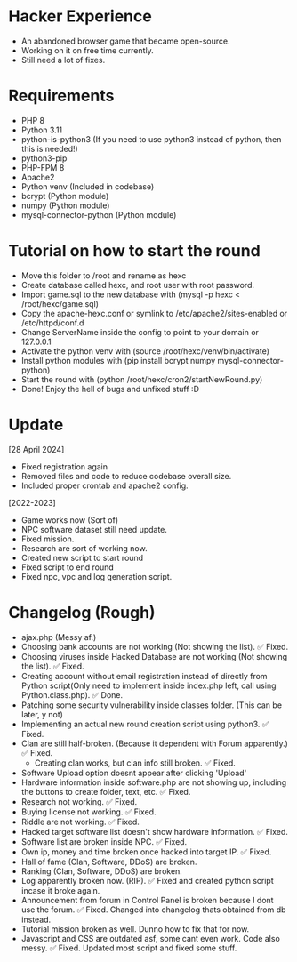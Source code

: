 # Hacker Experience
- An abandoned browser game that became open-source.
- Working on it on free time currently.
- Still need a lot of fixes.

# Requirements
- PHP 8
- Python 3.11
- python-is-python3 (If you need to use python3 instead of python, then this is needed!)
- python3-pip
- PHP-FPM 8
- Apache2
- Python venv (Included in codebase)
- bcrypt (Python module)
- numpy (Python module)
- mysql-connector-python (Python module)

# Tutorial on how to start the round
- Move this folder to /root and rename as hexc
- Create database called hexc, and root user with root password.
- Import game.sql to the new database with (mysql -p hexc < /root/hexc/game.sql)
- Copy the apache-hexc.conf or symlink to /etc/apache2/sites-enabled or /etc/httpd/conf.d
- Change ServerName inside the config to point to your domain or 127.0.0.1
- Activate the python venv with (source /root/hexc/venv/bin/activate)
- Install python modules with (pip install bcrypt numpy mysql-connector-python)
- Start the round with (python /root/hexc/cron2/startNewRound.py)
- Done! Enjoy the hell of bugs and unfixed stuff :D

# Update
[28 April 2024]
- Fixed registration again
- Removed files and code to reduce codebase overall size.
- Included proper crontab and apache2 config.

[2022-2023]
- Game works now (Sort of)
- NPC software dataset still need update.
- Fixed mission.
- Research are sort of working now.
- Created new script to start round
- Fixed script to end round
- Fixed npc, vpc and log generation script.

# Changelog (Rough)
- ajax.php (Messy af.)
- Choosing bank accounts are not working (Not showing the list). :white_check_mark:﻿  Fixed.
- Choosing viruses inside Hacked Database are not working (Not showing the list). :white_check_mark:﻿  Fixed.
- Creating account without email registration instead of directly from Python script(Only need to implement inside index.php left, call using Python.class.php). :white_check_mark:﻿  Done.
- Patching some security vulnerability inside classes folder. (This can be later, y not)
- Implementing an actual new round creation script using python3.  :white_check_mark:﻿  Fixed.
- Clan are still half-broken. (Because it dependent with Forum apparently.) :white_check_mark:﻿  Fixed.
    - Creating clan works, but clan info still broken. :white_check_mark:﻿  Fixed.
- Software Upload option doesnt appear after clicking 'Upload'
- Hardware information inside software.php are not showing up, including the buttons to create folder, text, etc. :white_check_mark:﻿  Fixed.
- Research not working. :white_check_mark:﻿  Fixed.
- Buying license not working. :white_check_mark:﻿  Fixed.
- Riddle are not working. :white_check_mark:﻿  Fixed.
- Hacked target software list doesn't show hardware information. :white_check_mark:﻿  Fixed.
- Software list are broken inside NPC. :white_check_mark:﻿  Fixed.
- Own ip, money and time broken once hacked into target IP. :white_check_mark:﻿  Fixed.
- Hall of fame (Clan, Software, DDoS) are broken.
- Ranking (Clan, Software, DDoS) are broken.
- Log apparently broken now. (RIP). :white_check_mark:﻿  Fixed and created python script incase it broke again.
- Announcement from forum in Control Panel is broken because I dont use the forum. :white_check_mark:﻿  Fixed. Changed into changelog thats obtained from db instead.
- Tutorial mission broken as well. Dunno how to fix that for now.
- Javascript and CSS are outdated asf, some cant even work. Code also messy. :white_check_mark:﻿  Fixed. Updated most script and fixed some stuff.